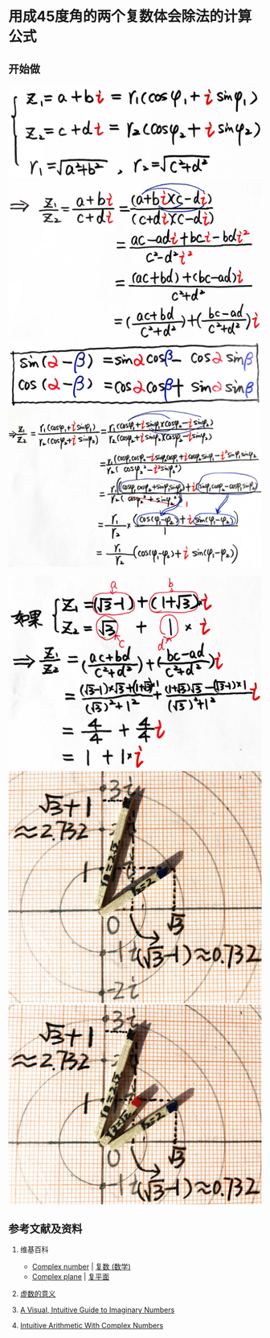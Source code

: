 # 用成45度角的两个复数体会除法的计算公式

## 开始做

![](/images/复数分析/加减乘除的运算规律/用成45度角的两个复数体会除法的计算公式/1a1.jpg)
![](/images/复数分析/加减乘除的运算规律/用成45度角的两个复数体会除法的计算公式/1a2.jpg)
![](/images/复数分析/加减乘除的运算规律/用成45度角的两个复数体会除法的计算公式/1a3.jpg)
![](/images/复数分析/加减乘除的运算规律/用成45度角的两个复数体会除法的计算公式/1a4.jpg)

![](/images/复数分析/加减乘除的运算规律/用成45度角的两个复数体会除法的计算公式/2a1.jpg)
![](/images/复数分析/加减乘除的运算规律/用成45度角的两个复数体会除法的计算公式/2a2.jpg)
![](/images/复数分析/加减乘除的运算规律/用成45度角的两个复数体会除法的计算公式/2a3.jpg)

## 参考文献及资料

1. 维基百科
	- [Complex number](https://en.wikipedia.org/wiki/Complex_number) | [复数 (数学)](https://zh.wikipedia.org/wiki/%E5%A4%8D%E6%95%B0_(%E6%95%B0%E5%AD%A6)) 
	- [Complex plane](https://en.wikipedia.org/wiki/Complex_plane) | [复平面](https://zh.wikipedia.org/wiki/%E5%A4%8D%E5%B9%B3%E9%9D%A2) 

2. [虚数的意义](https://ruanyifeng.com/blog/2012/09/imaginary_number.html)
3. [A Visual, Intuitive Guide to Imaginary Numbers](https://betterexplained.com/articles/a-visual-intuitive-guide-to-imaginary-numbers/)
4. [Intuitive Arithmetic With Complex Numbers](https://betterexplained.com/articles/intuitive-arithmetic-with-complex-numbers/)